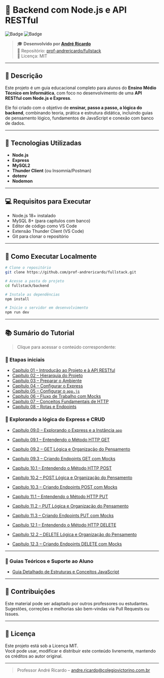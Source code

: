 # 🧩 Backend com Node.js e API RESTful

![Badge](https://img.shields.io/badge/educacional-node.js-blue)
![Badge](https://img.shields.io/badge/licença-MIT-green)

> 🎓 **Desenvolvido por [André Ricardo](mailto:andre.ricardo@colegiovictorino.com.br)**  
> 📁 Repositório: [prof-andrericardo/fullstack](https://github.com/prof-andrericardo/fullstack)  
> 📌 Licença: MIT

---

## 📘 Descrição

Este projeto é um guia educacional completo para alunos do **Ensino Médio Técnico em Informática**, com foco no desenvolvimento de uma **API RESTful com Node.js e Express**.

Ele foi criado com o objetivo de **ensinar, passo a passo, a lógica do backend**, combinando teoria, prática e estrutura didática, incluindo guias de pensamento lógico, fundamentos de JavaScript e conexão com banco de dados.

---

## 🧰 Tecnologias Utilizadas

- **Node.js**
- **Express**
- **MySQL2**
- **Thunder Client** (ou Insomnia/Postman)
- **dotenv**
- **Nodemon**

---

## 💻 Requisitos para Executar

- Node.js 18+ instalado
- MySQL 8+ (para capítulos com banco)
- Editor de código como VS Code
- Extensão Thunder Client (VS Code)
- Git para clonar o repositório

---

## 🚀 Como Executar Localmente

```bash
# Clone o repositório
git clone https://github.com/prof-andrericardo/fullstack.git

# Acesse a pasta do projeto
cd fullstack/backend

# Instale as dependências
npm install

# Inicie o servidor em desenvolvimento
npm run dev
```

---

## 📚 Sumário do Tutorial

> Clique para acessar o conteúdo correspondente:

### 🔹 Etapas iniciais

- [Capítulo 01 – Introdução ao Projeto e à API RESTful](<docs/Capítulo 01 – Introdução ao Projeto e à API RESTful.md>)
- [Capítulo 02 – Hierarquia do Projeto](<docs/Capítulo 02 – Hierarquia do Projeto.md>)
- [Capítulo 03 – Preparar o Ambiente](<docs/Capítulo 03 – Preparar o Ambiente.md>)
- [Capítulo 04 – Configurar o Express](<docs/Capítulo 04 – Configurar o Express.md>)
- [Capítulo 05 – Configurar o `app.js`](<docs/Capítulo 05 – Configurar o `app.js`.md>)
- [Capítulo 06 – Fluxo de Trabalho com Mocks](<docs/Capítulo 06 – Fluxo de Trabalho com Mocks.md>)
- [Capítulo 07 – Conceitos Fundamentais de HTTP](<docs/Capítulo 07 – Conceitos Fundamentais de HTTP.md>)
- [Capítulo 08 – Rotas e Endpoints](<docs/Capítulo 08 – Rotas e Endpoints.md>)

### 🔹 Explorando a lógica do Express e CRUD

- [Capítulo 09.0 – Explorando o Express e a Instância `app`](<docs/Capítulo 09.0 – Explorando o Express e a Instância `app`.md>)
- [Capítulo 09.1 – Entendendo o Método HTTP GET](<docs/Capítulo 09.1 – Entendendo o Método HTTP GET.md>)
- [Capítulo 09.2 – GET Lógica e Organização do Pensamento](<docs/Capítulo 09.2 –  GET Lógica e Organização do Pensamento.md>)
- [Capítulo 09.3 – Criando Endpoints GET com Mocks](<docs/Capítulo 09.3 – Criando Endpoints GET.md>)

- [Capítulo 10.1 – Entendendo o Método HTTP POST](<docs/Capítulo 10.1 – Entendendo o Método HTTP POST.md>)
- [Capítulo 10.2 – POST Lógica e Organização do Pensamento](<docs/Capítulo 10.2 – POST Lógica e Organização do Pensamento.md>)
- [Capítulo 10.3 – Criando Endpoints POST com Mocks](<docs/Capítulo 10.3 – Criando Endpoints POST com Mocks.md>)

- [Capítulo 11.1 – Entendendo o Método HTTP PUT](<docs/Capítulo 11.1 – Entendendo o Método HTTP PUT.md>)
- [Capítulo 11.2 – PUT Lógica e Organização do Pensamento](<docs/Capítulo 11.2 – PUT Lógica e Organização do Pensamento.md>)
- [Capítulo 11.3 – Criando Endpoints PUT com Mocks](<docs/Capítulo 11.3 – Criando Endpoints PUT com Mocks.md>)

- [Capítulo 12.1 – Entendendo o Método HTTP DELETE](<docs/Capítulo 12.1 – Entendendo o Método HTTP DELETE.md>)
- [Capítulo 12.2 – DELETE Lógica e Organização do Pensamento](<docs/Capítulo 12.2 – DELETE Lógica e Organização do Pensamento.md>)
- [Capítulo 12.3 – Criando Endpoints DELETE com Mocks](<docs/Capítulo 12.3 – Criando Endpoints DELETE com Mocks.md>)


---

### 📘 Guias Teóricos e Suporte ao Aluno

- [Guia Detalhado de Estruturas e Conceitos JavaScript](<docs/01 - Guia Detalhado de Estruturas e Conceitos JavaScript.md>)

---

## 🤝 Contribuições

Este material pode ser adaptado por outros professores ou estudantes.  
Sugestões, correções e melhorias são bem-vindas via Pull Requests ou Issues.

---

## 📄 Licença

Este projeto está sob a Licença MIT.  
Você pode usar, modificar e distribuir este conteúdo livremente, mantendo os créditos ao autor original.

---

> Professor André Ricardo – [andre.ricardo@colegiovictorino.com.br](mailto:andre.ricardo@colegiovictorino.com.br)
